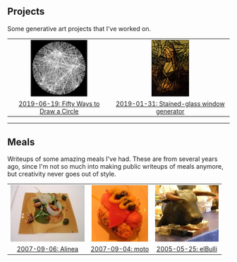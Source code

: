 <link href="main.css" rel="stylesheet"></link>

## Projects

Some generative art projects that I've worked on.

| | |
|:---:|:---:|
| [![](projects/50-circles/icon.png)](projects/50-circles/) | [![](projects/glass/icon.png)](projects/glass/) |
| [2019-06-19: Fifty Ways to Draw a Circle](projects/50-circles/) | [2019-01-31: Stained-glass window generator](projects/glass/) |

---

## Meals

Writeups of some amazing meals I've had. These are from several years ago,
since I'm not so much into making public writeups of meals anymore, but
creativity never goes out of style.

| | | |
|:---:|:---:|:---:|
| [![](meals/alinea/icon.jpg)](meals/alinea/) | [![](meals/moto/icon.jpg)](meals/moto/) | [![](meals/elbulli/icon.jpg)](meals/elbulli/) |
| [2007-09-06: Alinea](meals/alinea/) | [2007-09-04: moto](meals/moto/) | [2005-05-25: elBulli](meals/elbulli/) |


